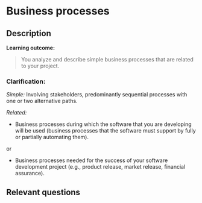 # Business processes

## Description

**Learning outcome:**

> You analyze and describe simple business processes that are related to your project.

### Clarification:

_Simple:_ Involving stakeholders, predominantly sequential processes with one or two alternative paths.

_Related:_

- Business processes during which the software that you are developing will be used (business processes that the software must support by fully or partially automating them).

or

- Business processes needed for the success of your software development project (e.g., product release, market release, financial assurance).

## Relevant questions
